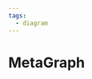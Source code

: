 ```yaml
---
tags:
  - diagram
---
```


# MetaGraph

<include repo_url="https://github.com/foliant-docs/foliantcontrib.metagraph.git" path="README.md" sethead="2" nohead="true"></include>
